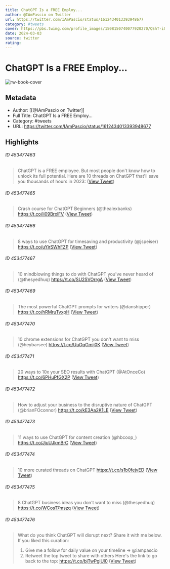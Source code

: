 ```yaml
---
title: ChatGPT Is a FREE Employ...
author: @IAmPascio on Twitter
url: https://twitter.com/IAmPascio/status/1612434013393948677
category: #tweets
cover: https://pbs.twimg.com/profile_images/1508150740077920270/QShT-iO7.jpg
date: 2024-03-03
source: twitter
rating:
---
```

# ChatGPT Is a FREE Employ...

![rw-book-cover](https://pbs.twimg.com/profile_images/1508150740077920270/QShT-iO7.jpg)

## Metadata
- Author: [[@IAmPascio on Twitter]]
- Full Title: ChatGPT Is a FREE Employ...
- Category: #tweets
- URL: https://twitter.com/IAmPascio/status/1612434013393948677

## Highlights
###### ID 453477463
> ChatGPT is a FREE employee.
> But most people don't know how to unlock its full potential.
> Here are 10 threads on ChatGPT that'll save you thousands of hours in 2023: ([View Tweet](https://twitter.com/IAmPascio/status/1612434013393948677))
    
###### ID 453477465
> Crash course for ChatGPT Beginners 
> (@thealexbanks)
> https://t.co/ii09BrxlFV ([View Tweet](https://twitter.com/IAmPascio/status/1612434018926235648))
    
###### ID 453477466
> 8 ways to use ChatGPT for timesaving and productivity
> (@jspeiser)
> https://t.co/uYirSWhFZP ([View Tweet](https://twitter.com/IAmPascio/status/1612434021488947201))
    
###### ID 453477467
> 10 mindblowing things to do with ChatGPT you've never heard of
> (@thesyedhuq)
> https://t.co/SU2SVOrrgA ([View Tweet](https://twitter.com/IAmPascio/status/1612434023548346369))
    
###### ID 453477469
> The most powerful ChatGPT prompts for writers
> (@danshipper)
> https://t.co/hRMruTvxpH ([View Tweet](https://twitter.com/IAmPascio/status/1612434025607749643))
    
###### ID 453477470
> 10 chrome extensions for ChatGPT you don't want to miss
> (@heybarsee)
> https://t.co/UuOqGmij0K ([View Tweet](https://twitter.com/IAmPascio/status/1612434027486806017))
    
###### ID 453477471
> 20 ways to 10x your SEO results with ChatGPT
> (@AtOnceCo)
> https://t.co/6PHuPfGX2P ([View Tweet](https://twitter.com/IAmPascio/status/1612434029248409602))
    
###### ID 453477472
> How to adjust your business to the disruptive nature of ChatGPT
> (@brianFOconnor)
> https://t.co/kE3Aa2K1LE ([View Tweet](https://twitter.com/IAmPascio/status/1612434031043547138))
    
###### ID 453477473
> 11 ways to use ChatGPT for content creation
> (@hbcoop_)
> https://t.co/JjuUJkmBrC ([View Tweet](https://twitter.com/IAmPascio/status/1612434032876453891))
    
###### ID 453477474
> 10 more curated threads on ChatGPT
> https://t.co/s1b0fejvED ([View Tweet](https://twitter.com/IAmPascio/status/1612434034831003649))
    
###### ID 453477475
> 8 ChatGPT business ideas you don't want to miss
> (@thesyedhuq)
> https://t.co/WCosT7mszq ([View Tweet](https://twitter.com/IAmPascio/status/1612434036676505600))
    
###### ID 453477476
> What do you think ChatGPT will disrupt next? Share it with me below.
> If you liked this curation:
> 1. Give me a follow for daily value on your timeline → @iampascio
> 2. Retweet the top tweet to share with others
> Here's the link to go back to the top: https://t.co/bjTwPgiUl0 ([View Tweet](https://twitter.com/IAmPascio/status/1612568888390348807))
    
